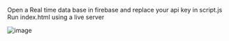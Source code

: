 Open a Real time data base in firebase and replace your api key in script.js
Run index.html using a live server


![image](https://github.com/user-attachments/assets/f1e11bc2-79d5-4ca3-9280-6bf1bfebcc0a)


